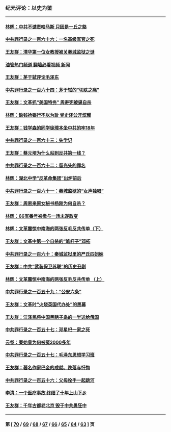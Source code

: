 ### 纪元评论：以史为鉴
---
#### [林辉：中共不谴责哈马斯 只因是一丘之貉](../../pages/nsc1028/n14094661.md?10140330) 
#### [中共罪行录之一百六十六：一名高级军官之死](../../pages/nsc1028/n14093625.md?10140330) 
#### [王友群：清华第一位女教授被关秦城监狱之谜](../../pages/nsc1028/n14093343.md?10140330) 
#### [油管热门频道 翻墙必看视频 新闻](ok?10140330)
#### [王友群：茅于轼评论毛泽东](../../pages/nsc1028/n14092488.md?10140330) 
#### [中共罪行录之一百六十四：茅于轼的“切肤之痛”](../../pages/nsc1028/n14090183.md?10140330) 
#### [王友群：文革抓“美国特务” 周寿宪被逼自杀](../../pages/nsc1028/n14089941.md?10140330) 
#### [林辉：缺钱抢银行不以为耻 党史还公开炫耀](../../pages/nsc1028/n14089054.md?10140330) 
#### [王友群：钱学森的同学徐璋本坐中共的牢18年](../../pages/nsc1028/n14089123.md?10140330) 
#### [中共罪行录之一百六十三：失学记](../../pages/nsc1028/n14087784.md?10140330) 
#### [王友群：蔡元培为什么站到反共第一线？](../../pages/nsc1028/n14086128.md?10140330) 
#### [中共罪行录之一百六十二：留光头的罪名](../../pages/nsc1028/n14083151.md?10140330) 
#### [林辉：湖北中学“反革命集团”出炉前后](../../pages/nsc1028/n14082585.md?10140330) 
#### [中共罪行录之一百六十一：秦城监狱的“女声独唱”](../../pages/nsc1028/n14079090.md?10140330) 
#### [王友群：周恩来原女秘书杨刚为何自杀？](../../pages/nsc1028/n14078084.md?10140330) 
#### [林辉：66军番号被撤与一场未遂政变](../../pages/nsc1028/n14078024.md?10140330) 
#### [林辉：文革震惊中南海的两张反毛反共传单（下）](../../pages/nsc1028/n14076376.md?10140330) 
#### [王友群：文革中第一个自杀的“笔杆子”邓拓](../../pages/nsc1028/n14075736.md?10140330) 
#### [中共罪行录之一百六十：秦城监狱里的严氏四姐妹](../../pages/nsc1028/n14074881.md?10140330) 
#### [王友群：中共“武装保卫苏联”的历史丑剧](../../pages/nsc1028/n14074106.md?10140330) 
#### [林辉：文革震惊中南海的两张反毛反共传单 （上）](../../pages/nsc1028/n14073140.md?10140330) 
#### [中共罪行录之一百五十九：“公安六条”](../../pages/nsc1028/n14071344.md?10140330) 
#### [王友群：文革时“火烧英国代办处”的黑幕](../../pages/nsc1028/n14070603.md?10140330) 
#### [王友群：江泽民将中国黑瞎子岛的一半送给俄国](../../pages/nsc1028/n14069964.md?10140330) 
#### [中共罪行录之一百五十七：邓星杞一家之死](../../pages/nsc1028/n14069475.md?10140330) 
#### [云卷：秦始皇为何被冤2000多年](../../pages/nsc1028/n14068423.md?10140330) 
#### [中共罪行录之一百五十七：毛泽东思想学习班](../../pages/nsc1028/n14067273.md?10140330) 
#### [王友群：著名作家巴金的成就、跌落与忏悔](../../pages/nsc1028/n14064433.md?10140330) 
#### [中共罪行录之一百五十六：父母拴手一起跳河](../../pages/nsc1028/n14063788.md?10140330) 
#### [李清：一个医疗事故 终结了十年上山下乡](../../pages/nsc1028/n14062776.md?10140330) 
#### [王友群：千年古都老北京 毁于中共愚狂中](../../pages/nsc1028/n14061802.md?10140330) 

---
#### 第 [ [70](./70.md?10140330) / [69](./69.md?10140330) / [68](./68.md?10140330) / [67](./67.md?10140330) / [66](./66.md?10140330) / [65](./65.md?10140330) / [64](./64.md?10140330) / [63](./63.md?10140330) ] 页
